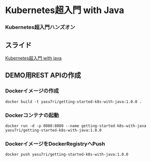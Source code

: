 # Kubernetes超入門 with Java
### Kubernetes超入門ハンズオン

## スライド
[Kubernetes超入門 with java](https://speakerdeck.com/yasu7ri/kubernetes-super-introduction-with-java "Kubernetes超入門 with java")

## DEMO用REST APIの作成
### Dockerイメージの作成
```
docker build -t yasu7ri/getting-started-k8s-with-java:1.0.0 .
```

### Dockerコンテナの起動
```
docker run -d -p 8080:8080 --name getting-started-k8s-with-java yasu7ri/getting-started-k8s-with-java:1.0.0
```

### DockerイメージをDockerRegistryへPush
```
docker push yasu7ri/getting-started-k8s-with-java:1.0.0
```
